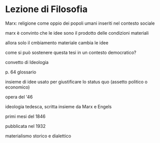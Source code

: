 # Lezione di Filosofia

Marx: religione come oppio dei popoli
umani inseriti nel contesto sociale

marx è convinto che le idee sono il prodotto delle condizioni materiali

allora solo il cmbiamento materiale cambia le idee

come si può sostenere questa tesi in un contesto democratico?

convetto di Ideologia

p. 64 glossario

insieme di idee usato per giustificare lo status quo (assetto politico o economico)

opera del '46

ideologia tedesca, scritta insieme da Marx e Engels

primi mesi del 1846

pubblicata nel 1932

materialismo storico e dialettico
<!--stackedit_data:
eyJoaXN0b3J5IjpbMTI4NTg3MDAzMyw4Njg4OTI4NzFdfQ==
-->